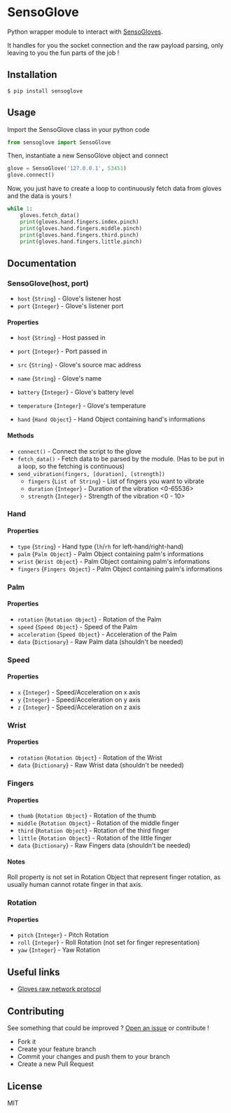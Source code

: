 # SensoGlove

Python wrapper module to interact with [SensoGloves](https://senso.me/).

It handles for you the socket connection and the raw payload parsing, only leaving to you the fun parts of the job !

## Installation

`$ pip install sensoglove`

## Usage

Import the SensoGlove class in your python code

```python
from sensoglove import SensoGlove
```

Then, instantiate a new SensoGlove object and connect

```python
glove = SensoGlove('127.0.0.1', 53451)
glove.connect()
```

Now, you just have to create a loop to continuously fetch data from gloves and the data is yours !

```python
while 1:
    gloves.fetch_data()
    print(gloves.hand.fingers.index.pinch)
    print(gloves.hand.fingers.middle.pinch)
    print(gloves.hand.fingers.third.pinch)
    print(gloves.hand.fingers.little.pinch)
```

## Documentation

### SensoGlove(host, port)

* `host` {`String`} - Glove's listener host
* `port` {`Integer`} - Glove's listener port

#### Properties

* `host` {`String`} - Host passed in
* `port` {`Integer`} - Port passed in
* `src` {`String`} - Glove's source mac address
* `name` {`String`} - Glove's name
* `battery` {`Integer`} - Glove's battery level
* `temperature` {`Integer`} - Glove's temperature

* `hand` {`Hand Object`} - Hand Object containing hand's informations

#### Methods

* `connect()` - Connect the script to the glove
* `fetch_data()` - Fetch data to be parsed by the module. (Has to be put in a loop, so the fetching is continuous)
* `send_vibration(fingers, [duration], [strength])`
  * `fingers` {`List of String`} - List of fingers you want to vibrate
  * `duration` {`Integer`} - Duration of the vibration <0-65536>
  * `strength` {`Integer`} - Strength of the vibration <0 - 10>

### Hand

#### Properties

* `type` {`String`} - Hand type (`lh`/`rh` for left-hand/right-hand)
* `palm` {`Palm Object`} - Palm Object containing palm's informations
* `wrist` {`Wrist Object`} - Palm Object containing palm's informations
* `fingers` {`Fingers Object`} - Palm Object containing palm's informations

### Palm

#### Properties

* `rotation` {`Rotation Object`} - Rotation of the Palm
* `speed` {`Speed Object`} - Speed of the Palm
* `acceleration` {`Speed Object`} - Acceleration of the Palm
* `data` {`Dictionary`} - Raw Palm data (shouldn't be needed)

### Speed

#### Properties

* `x` {`Integer`} - Speed/Acceleration on x axis
* `y` {`Integer`} - Speed/Acceleration on y axis
* `z` {`Integer`} - Speed/Acceleration on z axis

### Wrist

#### Properties

* `rotation` {`Rotation Object`} - Rotation of the Wrist
* `data` {`Dictionary`} - Raw Wrist data (shouldn't be needed)

### Fingers

#### Properties

* `thumb` {`Rotation Object`} - Rotation of the thumb
* `middle` {`Rotation Object`} - Rotation of the middle finger
* `third` {`Rotation Object`} - Rotation of the third finger
* `little` {`Rotation Object`} - Rotation of the little finger
* `data` {`Dictionary`} - Raw Fingers data (shouldn't be needed)

#### Notes

Roll property is not set in Rotation Object that represent finger rotation, as usually human cannot rotate finger in that axis.

### Rotation

#### Properties

* `pitch` {`Integer`} - Pitch Rotation
* `roll` {`Integer`} - Roll Rotation (not set for finger representation)
* `yaw` {`Integer`} - Yaw Rotation

## Useful links

* [Gloves raw network protocol](https://senso.me/docs/net_protocol/)

## Contributing

See something that could be improved ? [Open an issue](https://github.com/TheRizzen/sensogloves/issues/new) or contribute !

* Fork it
* Create your feature branch
* Commit your changes and push them to your branch
* Create a new Pull Request

## License

MIT
